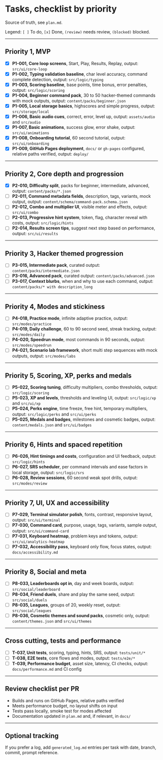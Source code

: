 # Tasks, checklist by priority

Source of truth, see `plan.md`.

Legend: `[ ]` To do, `[x]` Done, `(review)` needs review, `(blocked)` blocked.

---

## Priority 1, MVP

* [x] **P1-001, Core loop screens**, Start, Play, Results, Replay, output: `src/ui/core-loop`
* [x] **P1-002, Typing validation baseline**, char level accuracy, command complete detection, output: `src/logic/typing`
* [x] **P1-003, Scoring baseline**, base points, time bonus, error penalties, output: `src/logic/scoring`
* [x] **P1-004, Beginner command pack**, 30 to 50 hacker-themed commands with mock outputs, output: `content/packs/beginner.json`
* [x] **P1-005, Local storage basics**, highscores and simple progress, output: `src/storage/local`
* [x] **P1-006, Basic audio cues**, correct, error, level up, output: `assets/audio` and `src/audio`
* [x] **P1-007, Basic animations**, success glow, error shake, output: `src/ui/animations`
* [x] **P1-008, Onboarding tutorial**, 60 second tutorial, output: `src/ui/onboarding`
* [x] **P1-009, GitHub Pages deployment**, `docs/` or `gh-pages` configured, relative paths verified, output: `deploy/`

---

## Priority 2, Core depth and progression

* [x] **P2-010, Difficulty split**, packs for beginner, intermediate, advanced, output: `content/packs/*.json`
* [ ] **P2-011, Command metadata fields**, description, tags, variants, mock output, output: `content/schema/command-pack.schema.json`
* [ ] **P2-012, Combo and multiplier UI**, visible meter and effects, output: `src/ui/combo`
* [ ] **P2-013, Progressive hint system**, token, flag, character reveal with costs, output: `src/logic/hints`
* [ ] **P2-014, Results screen tips**, suggest next step based on performance, output: `src/ui/results`

---

## Priority 3, Hacker themed progression

* [ ] **P3-015, Intermediate pack**, curated output: `content/packs/intermediate.json`
* [ ] **P3-016, Advanced pack**, curated output: `content/packs/advanced.json`
* [ ] **P3-017, Context blurbs**, when and why to use each command, output: `content/packs/* with description_long`

---

## Priority 4, Modes and stickiness

* [ ] **P4-018, Practice mode**, infinite adaptive practice, output: `src/modes/practice`
* [ ] **P4-019, Daily challenge**, 60 to 90 second seed, streak tracking, output: `src/modes/daily`
* [ ] **P4-020, Speedrun mode**, most commands in 90 seconds, output: `src/modes/speedrun`
* [ ] **P4-021, Scenario lab framework**, short multi step sequences with mock outputs, output: `src/modes/labs`

---

## Priority 5, Scoring, XP, perks and medals

* [ ] **P5-022, Scoring tuning**, difficulty multipliers, combo thresholds, output: `src/logic/scoring`
* [ ] **P5-023, XP and levels**, thresholds and leveling UI, output: `src/logic/xp` and `src/ui/xp`
* [ ] **P5-024, Perks engine**, time freeze, free hint, temporary multipliers, output: `src/logic/perks` and `src/ui/perks`
* [ ] **P5-025, Medals and badges**, milestones and cosmetic badges, output: `content/medals.json` and `src/ui/badges`

---

## Priority 6, Hints and spaced repetition

* [ ] **P6-026, Hint timings and costs**, configuration and UI feedback, output: `src/logic/hints`
* [ ] **P6-027, SRS scheduler**, per command intervals and ease factors in local storage, output: `src/logic/srs`
* [ ] **P6-028, Review sessions**, 60 second weak spot drills, output: `src/modes/review`

---

## Priority 7, UI, UX and accessibility

* [ ] **P7-029, Terminal simulator polish**, fonts, contrast, responsive layout, output: `src/ui/terminal`
* [ ] **P7-030, Command card**, purpose, usage, tags, variants, sample output, output: `src/ui/command-card`
* [ ] **P7-031, Keyboard heatmap**, problem keys and tokens, output: `src/ui/analytics-heatmap`
* [ ] **P7-032, Accessibility pass**, keyboard only flow, focus states, output: `docs/accessibility.md`

---

## Priority 8, Social and meta

* [ ] **P8-033, Leaderboards opt in**, day and week boards, output: `src/social/leaderboard`
* [ ] **P8-034, Friend duels**, share and play the same seed, output: `src/social/duels`
* [ ] **P8-035, Leagues**, groups of 20, weekly reset, output: `src/social/leagues`
* [ ] **P8-036, Cosmetic themes and sound packs**, cosmetic only, output: `content/themes.json` and `src/ui/themes`

---

## Cross cutting, tests and performance

* [ ] **T-037, Unit tests**, scoring, typing, hints, SRS, output: `tests/unit/*`
* [ ] **T-038, E2E tests**, core flows and modes, output: `tests/e2e/*`
* [ ] **T-039, Performance budget**, asset size, latency, CI checks, output: `docs/performance.md` and CI config

---

## Review checklist per PR

* Builds and runs on GitHub Pages, relative paths verified
* Meets performance budget, no layout shifts on input
* Tests pass locally, smoke test for modes affected
* Documentation updated in `plan.md` and, if relevant, in `docs/`

---

## Optional tracking

If you prefer a log, add `generated_log.md` entries per task with date, branch, commit, prompt reference.
